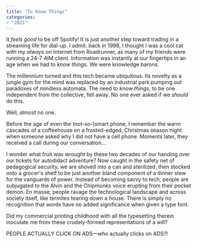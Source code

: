 ```yaml
---
title: "To Know Things"
categories:
- "2021"
---
```


It *feels good* to be off Spotify!  It is just another step toward trading in a streaming life for dial-up.  I admit, back in 1998, I thought I was a cool cat with my *always on* Internet from Roadrunner, as many of my friends were running a 24-7 AIM client.  Information was instantly at our fingertips in an age when we had to *know things*.  We were knowledge barons.

The millennium turned and this tech became ubiquitous. Its novelty as a jungle gym for the mind was replaced by an industrial park pumping out paradoxes of mindless automata.  The need to *know things*, to be one independent from the collective, fell away. No one ever asked if we *should* do this.  

Well, *almost* no one.

Before the age of even the (not-so-)smart phone, I remember the warm cascades of a coffeehouse on a frosted-edged, Christmas season night when someone asked why I did not have a cell phone.  Moments later, they received a call during our conversation...

I wonder what fruit was wrought by these two decades of our handing over our tickets for autodidact adventure?  Now caught in the safety net of pedagogical security, we are shoved into a can and sterilized, then stocked onto a grocer's shelf to be just another bland component of a dinner stew for the vanguards of power.  Instead of becoming savvy to tech, people are subjugated to the Alvin and the Chipmunks voice erupting from their pocket demon.  En masse, people ravage the technological landscape and across society itself, like termites tearing down a house.  There is simply no recognition that words have no added significance when given a type font.  

Did my commercial printing childhood with all the typesetting therein inoculate me from these crudely-formed representations of a will?

PEOPLE ACTUALLY CLICK ON ADS—*who* actually clicks on ADS?!
